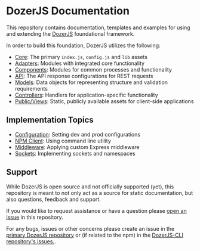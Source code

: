 # DozerJS Documentation

This repository contains documentation, templates and examples for using and
extending the [DozerJS](http://www.dozerjs.com) foundational framework.

In order to build this foundation, DozerJS utilizes the following:

* [Core](/core): The primary `index.js`, `config.js` and `lib` assets
* [Adapters](/adapters): Modules with integrated core functionality
* [Components](/components): Modules for common processes and functionality
* [API](/api): The API response configurations for REST requests
* [Models](/models): Data objects for representing structure and validation requirements
* [Controllers](/controllers): Handlers for application-specific functionality
* [Public/Views](/public): Static, publicly available assets for client-side applications

## Implementation Topics

* [Configuration](/configuration): Setting dev and prod configurations
* [NPM Client](/implementation/npm-client): Using command line utility
* [Middleware](/middleware): Applying custom Express middleware
* [Sockets](/implementation/sockets): Implementing sockets and namespaces

## Support

While DozerJS is open source and not officially supported (yet), this repository
is meant to not only act as a source for static documentation, but also questions,
feedback and support.

If you would like to request assistance or have a question please
[open an issue](https://github.com/DozerJS/dozerjs-docs/issues) in this repository.

For any bugs, issues or other concerns please create an issue in the
[primary DozerJS repository](https://github.com/DozerJS/dozerjs/issues) or (if
related to the npm) in the
[DozerJS-CLI repository's issues.](https://github.com/DozerJS/dozerjs-cli/issues).
